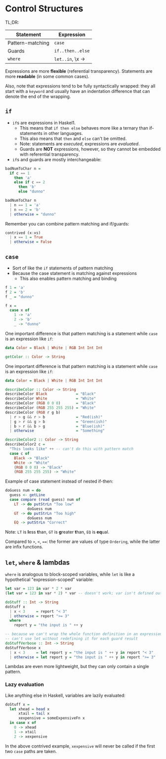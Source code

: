 # Control Structures

TL;DR:

| Statement        | Expression       |
|------------------|------------------|
| Pattern-matching | `case`           |
| Guards           | `if..then..else` |
| `where`          | `let..in`, \x -> |

Expressions are more **flexible** (referential transparency).
Statements are more **readable** (in some common cases).

Also, note that expressions tend to be fully syntactically wrapped: they all start with a `keyword` and usually have an indentation difference that can denote the end of the wrapping.

## `if`

* `if`s are expressions in Haskel1.
  * This means that `if then else` behaves more like a ternary than if-statements in other languages.
  * This also means that `then` and `else` can't be omitted.
  * Note: statements are *executed*, expressions are *evaluated*.
  * Guards are **NOT** expressions, however, so they cannot be embedded with referential transparency.
* `if`s and guards are mostly interchangeable:

```haskell
badNumToChar n =
  if c == 1
    then 'a'
    else if c == 2
      then 'b'
      else "dunno"

badNumToChar n
  | n == 1 = 'a'
  | n == 2 = 'b'
  | otherwise = "dunno"
```

Remember you can combine pattern matching and if/guards:

```haskell
contrived (x:xs)
  | x == 1 = True
  | otherwise = False
```

## `case`

* Sort of like the `if` statements of pattern matching
* Because the case statement is matching against expressions
  * This also enables pattern matching and binding

```haskell
f 1 = 'a'
f 2 = 'b'
f _ = "dunno"

f x =
  case x of
    1 -> 'a'
    2 -> 'b'
    _ -> "dunno"
```

One important difference is that pattern matching is a statement while `case` is an expression like `if`:

```haskell
data Color = Black | White | RGB Int Int Int

getColor :: Color -> String
```

One important difference is that pattern matching is a statement while `case` is an expression like `if`:

```haskell
data Color = Black | White | RGB Int Int Int

describeColor :: Color -> String
describeColor Black             = "Black"
describeColor White             = "White"
describeColor (RGB 0 0 0)       = "Black"
describeColor (RGB 255 255 255) = "White"
describeColor (RGB r g b)
  | r > g && r > b              = "Red(ish)"
  | g > r && g > b              = "Green(ish)"
  | b > r && b > g              = "Blue(ish)"
  | otherwise                   = "Something"

describeColor2 :: Color -> String
describeColor2 c =
  "This looks like" ++ -- can't do this with pattern match
  case c of
    Black -> "Black"
    White -> "White"
    (RGB 0 0 0) -> "Black"
    (RGB 255 255 255) -> "White"
```

Example of case statement instead of nested if-then:

```haskell
doGuess num = do
  guess <- getLine
  case compare (read guess) num of
    LT -> do putStrLn "Too low"
          doGuess num
    GT -> do putStrLn "Too high"
          doGuess num
    EQ -> putStrLn "Correct"
```

Note: `LT` is **l**ess **t**han, `GT` is **g**reater **t**han, `EQ` is **eq**ual.

Compared to `>`, `<`, `==`: the former are values of type `Ordering`, while the latter are infix functions.

## `let`, `where` & lambdas

`where` is analogous to block-scoped variables, while `let` is like a hypothetical "expression-scoped" variable:

```haskell
let var = 123 in var * 2 * var
(let var = 123 in var * 2) * var -- doesn't work; var isn't defined outside parens
```

```haskell
doStuff :: Int -> String
doStuff x
  | x < 3     = report "< 3"
  | otherwise = report ">= 3"
  where
    report y = "the input is " ++ y

-- because we can't wrap the whole function definition in an expression, we
-- can't use let without redefining it for each guard result
doStuffVerbose :: Int -> String
doStuffVerbose x
  | x < 3     = let report y = "the input is " ++ y in report "< 3"
  | otherwise = let report y = "the input is " ++ y in report ">= 3"
```

Lambdas are even more lightweight, but they can only contain a single pattern.

### Lazy evaluation

Like anything else in Haskell, variables are lazily evaluated:

```haskell
doStuff x =
  let xhead = head x
      xtail = tail x
      xexpensive = someExpensiveFn x
  in case x of
    0 -> xhead
    1 -> xtail
    2 -> xexpensive
```

In the above contrived example, `xexpensive` will never be called if the first two `case` paths are taken.
